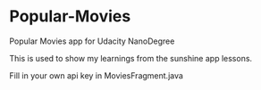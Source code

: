 # Popular-Movies
Popular Movies app for Udacity NanoDegree

This is used to show my learnings from the sunshine app lessons. 

Fill in your own api key in MoviesFragment.java 
